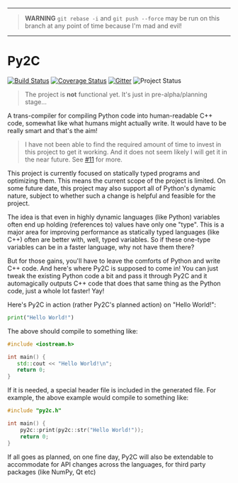 ﻿-----

> **WARNING**
> `git rebase -i` and `git push --force` may be run on this branch at any point of time because I'm mad and evil!

-----

# Py2C

[![Build Status][travis-badge]][travis-page] [![Coverage Status][coveralls-badge]][coveralls-page] [![Gitter][gitter-image]][gitter-page] ![Project Status][project-on-hold-badge]

> The project is **not** functional yet. It's just in pre-alpha/planning stage...

A trans-compiler for compiling Python code into human-readable C++ code, somewhat like what humans might actually write. It would have to be really smart and that's the aim!

> I have not been able to find the required amount of time to invest in this project to get it working. And it does not seem likely I will get it in the near future. See [#11](https://github.com/pradyunsg/Py2C/issues/11) for more.

This project is currently focused on statically typed programs and optimizing them. This means the current scope of the project is limited. On some future date, this project may also support all of Python's dynamic nature, subject to whether such a change is helpful and feasible for the project.

The idea is that even in highly dynamic languages (like Python) variables often end up holding (references to) values have only one "type". This is a major area for improving performance as statically typed languages (like C++) often are better with, well, typed variables. So if these one-type variables can be in a faster language, why not have them there?

But for those gains, you'll have to leave the comforts of Python and write C++ code. And here's where Py2C is supposed to come in! You can just tweak the existing Python code a bit and pass it through Py2C and it automagically outputs C++ code that does that same thing as the Python code, just a whole lot faster! Yay!

Here's Py2C in action (rather Py2C's planned action) on "Hello World!":

```python
print("Hello World!")
```

The above should compile to something like:

```cpp
#include <iostream.h>

int main() {
   std::cout << "Hello World!\n";
   return 0;
}
```

If it is needed, a special header file is included in the generated file. For example, the above example would compile to something like:

```cpp
#include "py2c.h"

int main() {
    py2c::print(py2c::str("Hello World!"));
    return 0;
}
```

If all goes as planned, on one fine day, Py2C will also be extendable to accommodate for API changes across the languages, for third party packages (like NumPy, Qt etc)

  [pep-484]: https://www.python.org/dev/peps/pep-0484

  [travis-page]: https://travis-ci.org/pradyunsg/Py2C
  [travis-badge]: https://img.shields.io/travis/pradyunsg/Py2C/develop.svg?style=flat

  [coveralls-page]: https://coveralls.io/r/pradyunsg/Py2C?branch=develop
  [coveralls-badge]: https://img.shields.io/coveralls/pradyunsg/Py2C/develop.svg?style=flat
  
  [gitter-image]: https://img.shields.io/badge/Gitter-Chat_Room-1DCD73.svg?style=flat
  [gitter-page]: https://gitter.im/pradyunsg/Py2C

  [project-on-hold-badge]: https://img.shields.io/badge/project-on--hold-lightgrey.svg?style=flat
  [project-pre-alpha-badge]: https://img.shields.io/badge/project-pre--alpha-ff5d37.svg?style=flat
  [project-alpha-badge]: https://img.shields.io/badge/project-alpha-orange.svg?style=flat
  [project-beta-badge]: https://img.shields.io/badge/project-beta-yellow.svg?style=flat
  [project-rc-badge]: https://img.shields.io/badge/project-release--candidate-green.svg?style=flat
  [project-stable-badge]: https://img.shields.io/badge/project-stable-brightgreen.svg?style=flat
  [project-discontinued-badge]: https://img.shields.io/badge/project-discontinued-DD4444.svg?style=flat
